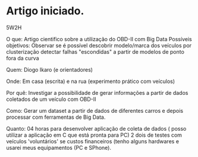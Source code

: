 # Artigo iniciado.

5W2H

O que: Artigo cientifico sobre a utilização do OBD-II com Big Data
        Possíveis objetivos: Observar se é possível descobrir modelo/marca dos veículos por clusterização
                             detectar falhas "escondidas" a partir de modelos de ponto fora da curva

Quem: Diogo Ikaro (e orientadores)

Onde: Em casa (escrita) e na rua (experimento prático com veículos)

Por quê: Investigar a possibilidade de gerar informações a partir de dados coletados de um veículo com OBD-II

Como: Gerar um dataset a partir de dados de diferentes carros e depois processar com ferramentas de Big Data. 

Quanto: 04 horas para desenvolver aplicação de coleta de dados ( posso utilizar a aplicação em C que está pronta para PC)
        2 dois de testes com veículos 'voluntários'
        se custos financeiros (tenho alguns hardwares e usarei meus equipamentos (PC e SPhone).
        
        

